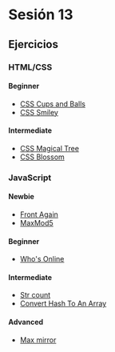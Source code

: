 # Sesión 13

## Ejercicios

### HTML/CSS

#### Beginner

- [CSS Cups and Balls](../exercises/css-cups-and-balls/README.md)
- [CSS Smiley](../exercises/css-smiley/README.md)

#### Intermediate

- [CSS Magical Tree](../exercises/css-magical-tree/README.md)
- [CSS Blossom](../exercises/css-blossom/README.md)

### JavaScript

#### Newbie

- [Front Again](../exercises/front-again/README.md)
- [MaxMod5](../exercises/max-mod-5/README.md)

#### Beginner

- [Who's Online](../exercises/who-is-online/README.md)

#### Intermediate

- [Str count](../exercises/str-count/)
- [Convert Hash To An Array](../exercises/convert-hash-to-an-array/README.md)

#### Advanced

- [Max mirror](../exercises/max-mirror/)

<!--
## Kahoot

- [https://create.kahoot.it/share/gym-sesion-13/44fed93f-c894-4391-a8cc-da84743f47c8](https://create.kahoot.it/share/gym-sesion-13/44fed93f-c894-4391-a8cc-da84743f47c8)
-->